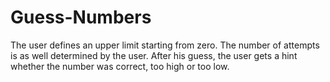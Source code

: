 # Guess-Numbers

The user defines an upper limit starting from zero. The number of attempts is as well determined by the user. After his guess, the user gets a hint whether the number was correct, too high or too low. 
